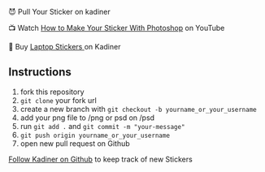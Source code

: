 😈 Pull Your Sticker on kadiner

📺 Watch [How to Make Your Sticker With Photoshop](https://youtu.be/8lGpZkjnkt4) on YouTube

🤤 Buy [Laptop Stickers ](https://cutt.ly/eQr9NmZ) on Kadiner

## Instructions

1. fork this repository
1. `git clone` your fork url
1. create a new branch with `git checkout -b yourname_or_your_username`
1. add your png file to /png or psd on /psd
1. run `git add .` and `git commit -m "your-message"`
1. `git push origin yourname_or_your_username`
1. open new pull request on Github

[Follow Kadiner on Github](https://github.com/kadiner) to keep track of new Stickers 